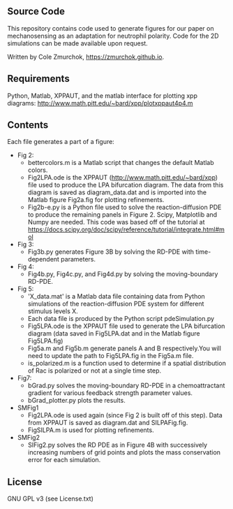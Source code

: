 ## Source Code

This repository contains code used to generate figures for our paper on mechanosensing as an adaptation for neutrophil polarity. Code for the 2D simulations can be made available upon request.

Written by Cole Zmurchok, <a href="https://zmurchok.github.io">https://zmurchok.github.io</a>.

## Requirements

Python, Matlab, XPPAUT, and the matlab interface for plotting xpp diagrams: http://www.math.pitt.edu/~bard/xpp/plotxppaut4p4.m

## Contents

Each file generates a part of a figure:

- Fig 2:
    - bettercolors.m is a Matlab script that changes the default Matlab colors.
    - Fig2LPA.ode is the XPPAUT (http://www.math.pitt.edu/~bard/xpp) file used to produce the LPA bifurcation diagram. The data from this diagram is saved as diagram_data.dat and is imported into the Matlab figure Fig2a.fig for plotting refinements.
    - Fig2b-e.py is a Python file used to solve the reaction-diffusion PDE to produce the remaining panels in Figure 2. Scipy, Matplotlib and Numpy are needed. This code was based off of the tutorial at <a href="https://docs.scipy.org/doc/scipy/reference/tutorial/integrate.html#mol">https://docs.scipy.org/doc/scipy/reference/tutorial/integrate.html#mol</a>
- Fig 3:
    - Fig3b.py generates Figure 3B by solving the RD-PDE with time-dependent parameters.
- Fig 4:
    - Fig4b.py, Fig4c.py, and Fig4d.py by solving the moving-boundary RD-PDE.
- Fig 5:
   - 'X_data.mat' is a Matlab data file containing data from Python simulations of the reaction-diffusion PDE system for different stimulus levels X.
   - Each data file is produced by the Python script pdeSimulation.py
   - Fig5LPA.ode is the XPPAUT file used to generate the LPA bifurcation diagram (data saved in Fig5LPA.dat and in the Matlab figure Fig5LPA.fig)
   - Fig5a.m and Fig5b.m generate panels A and B respectively.You will need to update the path to Fig5LPA.fig in the Fig5a.m file.
   - is_polarized.m is a function used to determine if a spatial distribution of Rac is polarized or not at a single time step.
- Fig7:
   - bGrad.py solves the moving-boundary RD-PDE in a chemoattractant gradient for various feedback strength parameter values.
   - bGrad_plotter.py plots the results.
- SMFig1
   - Fig2LPA.ode is used again (since Fig 2 is built off of this step). Data from XPPAUT is saved as diagram.dat and SILPAFig.fig.
   - FigSILPA.m is used for plotting refinements.
- SMFig2
   - SIFig2.py solves the RD PDE as in Figure 4B with successively increasing numbers of grid points and plots the mass conservation error for each simulation.

## License

GNU GPL v3 (see License.txt)
